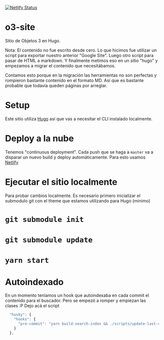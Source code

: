 [![Netlify Status](https://api.netlify.com/api/v1/badges/8542a785-82e3-4d36-bfc9-1276090ed89e/deploy-status)](https://app.netlify.com/sites/o3/deploys)

# o3-site

Sitio de Objetos 3 en Hugo.

Nota: 
El contenido no fue escrito desde cero. Lo que hicimos fue utilizar un script para exportar nuestro anterior "Google Site". Luego otro script para pasar de HTML a markdown. 
Y finalmente metimos eso en un sitio "hugo" y empezamos a migrar el contenido que necesitábamos.

Contamos esto porque en la migración las herramientas no son perfectas y rompieron bastante contenido en el formato MD.
Así que es bastante probable que todavía queden páginas por arreglar.

# Setup

Este sitio utiliza [Hugo](https://gohugo.io/getting-started/usage/) así que vas a necesitar el CLI instalado localmente.

# Deploy a la nube

Tenemos "continuous deployment". Cada push que se haga a `master` va a disparar un nuevo build y deploy automáticamente.
Para esto usamos [Netlify](https://www.netlify.com/)

# Ejecutar el sitio localmente

Para probar cambios localmente.
Es necesario primero inicializar el submodulo git con el theme que estamos utilizando para Hugo (minimo)

# `git submodule init`
# `git submodule update`
# `yarn start`


# Autoindexado

En un momento teníamos un hook que autoindexaba en cada commit el contenido para el buscador. Pero se empezó a romper y empiezan las clases :P Dejo acá el script

```js
  "husky": {
    "hooks": {
      "pre-commit": "yarn build-search-index && ./scripts/update-last-changed && git add ./public"
    }
  },
```
